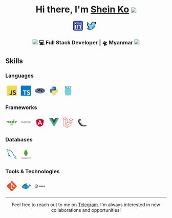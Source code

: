 <div align="center">
   <h1>Hi there, I'm <a href="https://sheinko.space">Shein Ko</a> <img src="https://media.giphy.com/media/hvRJCLFzcasrR4ia7z/giphy.gif" width="25px"> </h1>
</div>

<p align='center'>
  <a href="https://linkedin.com/in/sheinko557"><img height="30" src="./assets/images/linkedin.png"></a>&nbsp;&nbsp;
  <a href="https://twitter.com/sheinko557"><img height="30" src="./assets/images/twitter.png"></a>&nbsp;&nbsp;
</p>

<div align="center">
<h3><img src="https://media.giphy.com/media/WUlplcMpOCEmTGBtBW/giphy.gif" width="30"> 💻 Full Stack Developer | 🛸 Myanmar <img src="https://media.giphy.com/media/WUlplcMpOCEmTGBtBW/giphy.gif" width="30"></h3>
</div>

## Skills

### Languages

<p>
<img src="./assets/svg/js.svg" alt="js" style="vertical-align:top; margin:4px;width:32px;">
<img src="./assets/svg/ts.svg" alt="ts" style="vertical-align:top; margin:4px;width:32px;">
<img src="./assets/svg/php.svg" alt="php" style="vertical-align:top; margin:4px;width:32px;">
<img src="./assets/svg/python.svg" alt="python" style="vertical-align:top; margin:4px;width:32px;">
<img src="./assets/svg/golang.svg" alt="golang" style="vertical-align:top; margin:4px;width:32px;">
</p>

### Frameworks

<p>
<img src="./assets/svg/nodejs.svg" alt="nodejs" style="vertical-align:top; margin:4px;width:32px;">
<img src="./assets/svg/expressjs.svg" alt="expressjs" style="vertical-align:top; margin:4px;width:32px;">
<img src="./assets/svg/angular.svg" alt="angular" style="vertical-align:top; margin:4px;width:32px;">
<img src="./assets/svg/vue.svg" alt="vue" style="vertical-align:top; margin:4px;width:32px;">
<img src="./assets/svg/laravel.svg" alt="laravel" style="vertical-align:top; margin:4px;width:32px;">
<img src="./assets/svg/flask.svg" alt="flask" style="vertical-align:top; margin:4px;width:32px;">
</p>

### Databases

<p>
<img src="./assets/svg/mysql.svg" alt="mysql" style="vertical-align:top; margin:4px;width:32px;">
<img src="./assets/svg/mongodb.svg" alt="mongodb" style="vertical-align:top; margin:4px;width:32px;">
</p>

### Tools & Technologies

<p>
<img src="./assets/svg/git.svg" alt="git" style="vertical-align:top; margin:4px;width:32px;">
<img src="./assets/svg/docker.svg" alt="docker" style="vertical-align:top; margin:4px;width:32px;">
<img src="./assets/svg/socketio.svg" alt="socketio" style="vertical-align:top; margin:4px;width:32px;">
</p>

---

<div align="center">
<p>Feel free to reach out to me on <a href="https://t.me/errorx500">Telegram</a>. I'm always interested in new collaborations and opportunities!</p>
</div>
